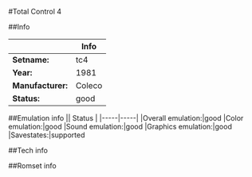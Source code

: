#Total Control 4

##Info

||Info|
|-----|-----|
|**Setname:**|tc4
|**Year:**|1981
|**Manufacturer:**|Coleco
|**Status:**|good

##Emulation info
|| Status |
|-----|-----|
|Overall emulation:|good
|Color emulation:|good
|Sound emulation:|good
|Graphics emulation:|good
|Savestates:|supported

##Tech info

##Romset info

<!--- START OF EDITED COMMENT DO NOT TOUCH TEXT ABOVE-->
